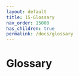 ```yaml
---
layout: default
title: 15-Glossary
nav_order: 15000
has_children: true
permalink: /docs/glossary
---
```


# Glossary
